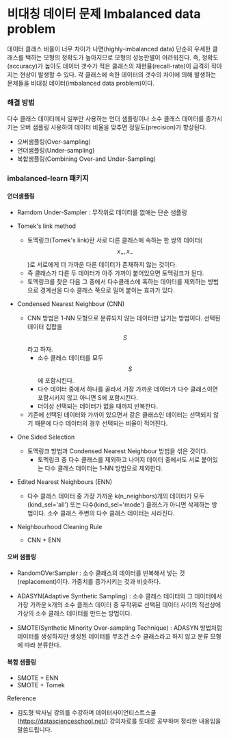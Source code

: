 <script> MathJax.Hub.Queue(["Typeset",MathJax.Hub]); </script>

# 비대칭 데이터 문제 Imbalanced data problem

데이터 클래스 비율이 너무 차이가 나면(highly-imbalanced data) 단순히 우세한 클래스를 택하는 모형의 정확도가 높아지므로 모형의 성능판별이 어려워진다. 즉, 정확도(accuracy)가 높아도 데이터 갯수가 적은 클래스의 재현율(recall-rate)이 급격히 작아지는 현상이 발생할 수 있다. 각 클래스에 속한 데이터의 갯수의 차이에 의해 발생하는 문제들을 비대칭 데이터(imbalanced data problem)이다.

### 해결 방법

다수 클래스 데이터에서 일부만 사용하는 언더 샘플링이나 소수 클래스 데이터를 증가시키는 오버 샘플링 사용하여 데이터 비율을 맞추면 정밀도(precision)가 향상된다. 
- 오버샘플링(Over-sampling)
- 언더샘플링(Under-sampling)
- 복합샘플링(Combining Over-and Under-Sampling)

### imbalanced-learn 패키지

#### 언더샘플링

- Ramdom Under-Sampler : 무작위로 데이터를 없애는 단순 샘플링
- Tomek's link method
  - 토멕링크(Tomek's link)란 서로 다른 클래스에 속하는 한 쌍의 데이터($$x_+, x_-$$)로 서로에게 더 가까운 다른 데이터가 존재하지 않는 것이다. 
  - 즉 클래스가 다른 두 데이터가 아주 가까이 붙어있으면 토멕링크가 된다. 
  - 토멕링크를 찾은 다음 그 중에서 다수클래스에 혹하는 데이터를 제외하는 방법으로 경계선을 다수 클래스 쭉으로 밀어 붙이는 효과가 있다. 

- Condensed Nearest Neighbour (CNN)
  - CNN 방법은 1-NN 모형으로 분류되지 않는 데이터만 남기는 방법이다. 선택된 데이터 집합을 $$S$$ 라고 하자.
    - 소수 클래스 데이터를 모두 $$S$$ 에 포함시킨다. 
    - 다수 데이터 중에서 하나를 골라서 가장 가까운 데이터가 다수 클래스이면 포함시키지 않고 아니면 S에 포함시킨다.
    - 더이상 선택되는 데이터가 없을 때까지 반복한다. 
  - 기존에 선택된 데이터와 가까이 있으면서 같은 클래스인 데이터는 선택되지 않기 때문에 다수 데이터의 경우 선택되는 비율이 적어진다. 
- One Sided Selection
  - 토멕링크 방법과 Condensed Nearest Neighbour 방법을 섞은 것이다. 
    - 토멕링크 중 다수 클래스를 제외하고 나머지 데이터 중에서도 서로 붙어있는 다수 클래스 데이터는 1-NN 방법으로 제외한다. 
- Edited Nearest Neighbours (ENN)
  - 다수 클래스 데이터 중 가장 가까운 k(n_neighbors)개의 데이터가 모두(kind_sel='all')  또는 다수(kind_sel='mode') 클래스가 아니면 삭제하는 방법이다. 소수 클래스 주변의 다수 클래스 데이터는 사라진다.
- Neighbourhood Cleaning Rule
  - CNN + ENN

#### 오버 샘플링

- RandomOVerSampler : 소수 클래스의 데이터를 반복해서 넣는 것(replacement)이다. 가중치를 증가시키는 것과 비슷하다. 

- ADASYN(Adaptive Synthetic Sampling) : 소수 클래스 데이터와 그 데이터에서 가장 가까운 k개의 소수 클래스 데이터 중 무작위로 선택된 데이터 사이의 직선상에 가상의 소수 클래스 데이터를 만드는 방법이다.

- SMOTE(Synthetic Minority Over-sampling Technique) : ADASYN 방법처럼 데이터를 생성하지만 생성된 데이터를 무조건 소수 클래스라고 하지 않고 분류 모형에 따라 분류한다. 

#### 복합 샘플링

- SMOTE + ENN 
- SMOTE + Tomek

Reference
- 김도형 박사님 강의를 수강하며 데이터사이언티스트스쿨(https://datascienceschool.net/) 강의자료를 토대로 공부하며 정리한 내용임을 말씀드립니다. 